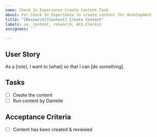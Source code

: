 ```yaml
---
name: Check In Experience Create Content Task
about: For Check In Experience to create content for development
title: "[Research][Content] Create Content"
labels: ux, content, research, HCE-Checkin
assignees: ''

---
```


## User Story
As a [role], I want to [what] so that I can [do something].

## Tasks
- [ ] Create the content 
- [ ] Run content by Danielle

## Acceptance Criteria
- [ ] Content has been created & reviewed
